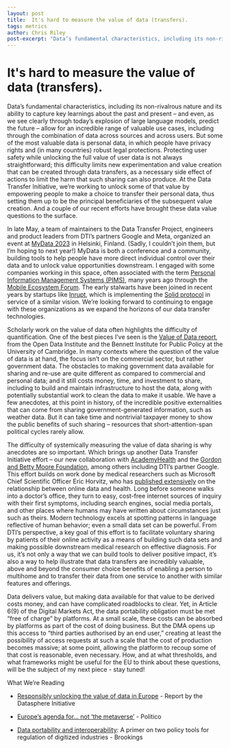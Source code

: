 ```yaml
---
layout: post
title:  It's hard to measure the value of data (transfers).
tags: metrics
author: Chris Riley
post-excerpt: "Data’s fundamental characteristics, including its non-rivalrous nature and its ability to capture key learnings about the past and present – and even, as we see clearly through today’s explosion of large language models, predict the future – allow for an incredible range of valuable use cases, including through the combination of data across sources and across users. But some of the most valuable data is personal data, in which people have privacy rights and (in many countries) robust legal protections. "
---
```

# It's hard to measure the value of data (transfers).


Data’s fundamental characteristics, including its non-rivalrous nature and its ability to capture key learnings about the past and present – and even, as we see clearly through today’s explosion of large language models, predict the future – allow for an incredible range of valuable use cases, including through the combination of data across sources and across users. But some of the most valuable data is personal data, in which people have privacy rights and (in many countries) robust legal protections. Protecting user safety while unlocking the full value of user data is not always straightforward; this difficulty limits new experimentation and value creation that can be created through data transfers, as a necessary side effect of actions to limit the harm that such sharing can also produce. At the Data Transfer Initiative, we’re working to unlock some of that value by empowering people to make a choice to transfer their personal data, thus setting them up to be the principal beneficiaries of the subsequent value creation. And a couple of our recent efforts have brought these data value questions to the surface.


In late May, a team of maintainers to the Data Transfer Project, engineers and product leaders from DTI’s partners Google and Meta, organized an event at [MyData 2023](https://2023.mydata.org/) in Helsinki, Finland. (Sadly, I couldn’t join them, but I’m hoping to next year!) MyData is both a conference and a community, building tools to help people have more direct individual control over their data and to unlock value opportunities downstream. I engaged with some companies working in this space, often associated with the term [Personal Information Management Systems (PIMS)](https://edps.europa.eu/data-protection/our-work/subjects/personal-information-management-system_en), many years ago through the [Mobile Ecosystem Forum](https://mobileecosystemforum.com/). The early stalwarts have been joined in recent years by startups like [Inrupt](https://www.inrupt.com/), which is implementing the [Solid protocol](https://solidproject.org/) in service of a similar vision. We’re looking forward to continuing to engage with these organizations as we expand the horizons of our data transfer technologies.


Scholarly work on the value of data often highlights the difficulty of quantification. One of the best pieces I’ve seen is the [Value of Data report](https://theodi.org/article/the-value-of-data/), from the Open Data Institute and the Bennett Institute for Public Policy at the University of Cambridge. In many contexts where the question of the value of data is at hand, the focus isn’t on the commercial sector, but rather government data. The obstacles to making government data available for sharing and re-use are quite different as compared to commercial and personal data; and it still costs money, time, and investment to share, including to build and maintain infrastructure to host the data, along with potentially substantial work to clean the data to make it usable. We have a few anecdotes, at this point in history, of the incredible positive externalities that can come from sharing government-generated information, such as weather data. But it can take time and nontrivial taxpayer money to show the public benefits of such sharing – resources that short-attention-span political cycles rarely allow.


The difficulty of systemically measuring the value of data sharing is why anecdotes are so important. Which brings up another Data Transfer Initiative effort – our new collaboration with [AcademyHealth](https://academyhealth.org/) and the [Gordon and Betty Moore Foundation](https://www.moore.org/), among others including DTI’s partner Google. This effort builds on work done by medical researchers such as Microsoft Chief Scientific Officer Eric Horvitz, who has [published extensively](http://erichorvitz.com/online_behavioral_data_health.htm) on the relationship between online data and health. Long before someone walks into a doctor’s office, they turn to easy, cost-free internet sources of inquiry with their first symptoms, including search engines, social media portals, and other places where humans may have written about circumstances just such as theirs. Modern technology excels at spotting patterns in language reflective of human behavior; even a small data set can be powerful. From DTI’s perspective, a key goal of this effort is to facilitate voluntary sharing by patients of their online activity as a means of building such data sets and making possible downstream medical research on effective diagnosis. For us, it’s not only a way that we can build tools to deliver positive impact, it’s also a way to help illustrate that data transfers are incredibly valuable, above and beyond the consumer choice benefits of enabling a person to multihome and to transfer their data from one service to another with similar features and offerings.


Data delivers value, but making data available for that value to be derived costs money, and can have complicated roadblocks to clear. Yet, in Article 6(9) of the Digital Markets Act, the data portability obligation must be met “free of charge” by platforms. At a small scale, these costs can be absorbed by platforms as part of the cost of doing business. But the DMA opens up this access to “third parties authorised by an end user,” creating at least the possibility of access requests at such a scale that the cost of production becomes massive; at some point, allowing the platform to recoup some of that cost is reasonable, even necessary. How, and at what thresholds, and what frameworks might be useful for the EU to think about these questions, will be the subject of my next piece - stay tuned!


What We’re Reading

* [Responsibly unlocking the value of data in Europe](https://www.thedatasphere.org/datasphere-publish/responsibly-unlocking-the-value-of-data-in-europe/) - Report by the Datasphere Initiative 

* [Europe’s agenda for… not ‘the metaverse’](https://www.politico.com/newsletters/digital-future-daily/2023/07/11/europes-agenda-for-not-the-metaverse-00105730) - Politico 

* [Data portability and interoperability](https://www.brookings.edu/articles/data-portability-and-interoperability-a-primer-on-two-policy-tools-for-regulation-of-digitized-industries-2/): A primer on two policy tools for regulation of digitized industries - Brookings 


